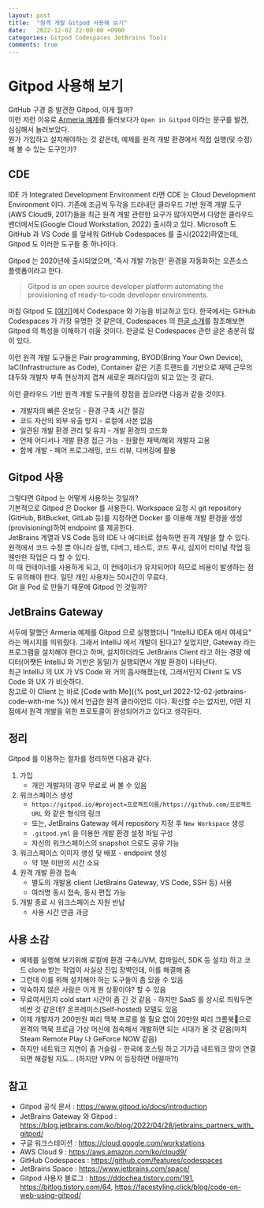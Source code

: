 ```yaml
---
layout: post
title:  "원격 개발 Gitpod 사용해 보기"
date:   2022-12-02 22:00:00 +0900
categories: Gitpod Codespaces JetBrains Tools
comments: true
---
```


# Gitpod 사용해 보기
GitHub 구경 중 발견한 Gitpod, 이게 뭘까?  
이런 저런 이유로 [Armeria 예제](https://github.com/line/armeria-examples)를 둘러보다가 `Open in Gitpod` 이라는 문구를 발견, 심심해서 눌러보았다.  
뭔가 가입하고 설치해야하는 것 같은데, 예제를 원격 개발 환경에서 직접 실행(및 수정)해 볼 수 있는 도구인가?  

## CDE
IDE 가 Integrated Development Environment 라면 CDE 는 Cloud Development Environment 이다. 기존에 조금씩 두각을 드러내던 클라우드 기반 원격 개발 도구(AWS Cloud9, 2017)들을 최근 원격 개발 관련한 요구가 많아지면서 다양한 클라우드 밴더에서도(Google Cloud Workstation, 2022) 출시하고 있다. Microsoft 도 GitHub 과 VS Code 를 앞세워 GitHub Codespaces 를 출시(2022)하였는데, Gitpod 도 이러한 도구들 중 하나이다.

Gitpod 는 2020년에 출시되었으며, '즉시 개발 가능한' 환경을 자동화하는 오픈소스 플랫폼이라고 한다.

> Gitpod is an open source developer platform automating the provisioning of ready-to-code developer environments.
>

마침 Gitpod 도 [[여기]](https://www.gitpod.io/vs/github-codespaces)에서 Codespace 와 기능을 비교하고 있다. 한국에서는 GitHub Codespaces 가 가장 유명한 것 같은데, Codespaces 의 [한글 소개](https://blog.outsider.ne.kr/1497)를 참조해보면 Gitpod 의 특성을 이해하기 쉬울 것이다. 한글로 된 Codespaces 관련 글은 충분히 많이 있다.

이런 원격 개발 도구들은 Pair programming, BYOD(Bring Your Own Device), IaC(Infrastructure as Code), Container 같은 기존 트랜드를 기반으로 재택 근무의 대두와 개발자 부족 현상까지 겹쳐 새로운 패러다임이 되고 있는 것 같다.

이런 클라우드 기반 원격 개발 도구들의 장점을 꼽으라면 다음과 같을 것이다.

- 개발자의 빠른 온보딩 - 환경 구축 시간 절감
- 코드 자산의 외부 유출 방지 - 로컬에 사본 없음
- 일관된 개발 환경 관리 및 유지 - 개발 환경의 코드화
- 언제 어디서나 개발 환경 접근 가능 - 원활한 재택/해외 개발자 고용
- 함께 개발 - 페어 프로그래밍, 코드 리뷰, 디버깅에 활용

## Gitpod 사용
그렇다면 Gitpod 는 어떻게 사용하는 것일까?  
기본적으로 Gitpod 은 Docker 를 사용한다. Workspace 요청 시 git repository (GitHub, BitBucket, GitLab 등)를 지정하면 Docker 를 이용해 개발 환경을 생성(provisioning)하여 endpoint 를 제공한다.  
JetBrains 계열과 VS Code 등의 IDE 나 에디터로 접속하면 원격 개발을 할 수 있다. 원격에서 코드 수정 뿐 아니라 실행, 디버그, 테스트, 코드 푸시, 심지어 터미널 작업 등 웬만한 작업은 다 할 수 있다.  
이 때 컨테이너를 사용하게 되고, 이 컨테이너가 유지되어야 하므로 비용이 발생하는 점도 유의해야 한다. 일단 개인 사용자는 50시간이 무료다.  
Git 을 Pod 로 만들기 때문에 Gitpod 인 것일까?  

## JetBrains Gateway
서두에 말했던 Armeria 예제를 Gitpod 으로 실행했더니 "IntelliJ IDEA 에서 여세요" 라는 메시지를 띄워줬다. 그래서 IntelliJ 에서 개발이 된다고? 싶었지만, Gateway 라는 프로그램을 설치해야 한다고 하며, 설치하더라도 JetBrains Client 라고 하는 경량 에디터(어쨋든 IntelliJ 와 기반은 동일)가 실행되면서 개발 환경이 나타난다.  
최근 IntelliJ 의 UX 가 VS Code 와 거의 흡사해졌는데, 그래서인지 Client 도 VS Code 와 UX 가 비슷하다.  
참고로 이 Client 는 바로 [Code with Me]({% post_url 2022-12-02-jetbrains-code-with-me %}) 에서 언급한 원격 클라이언트 이다. 확신할 수는 없지만, 어떤 지점에서 원격 개발을 위한 프로토콜이 완성되어가고 있다고 생각된다.

## 정리
Gitpod 를 이용하는 절차를 정리하면 다음과 같다.
1. 가입
    - 개인 개발자의 경우 무료로 써 볼 수 있음
1. 워크스페이스 생성
    - `https://gitpod.io/#project=프로젝트이름/https://github.com/프로젝트URL` 와 같은 형식의 링크
    - 또는, JetBrains Gateway 에서 repository 지정 후 `New Workspace` 생성
    - `.gitpod.yml` 을 이용한 개발 환경 설정 파일 구성
    - 자신의 워크스페이스의 snapshot 으로도 공유 가능
1. 워크스페이스 이미지 생성 및 배포 - endpoint 생성
    - 약 1분 미만의 시간 소요
1. 원격 개발 환경 접속
    - 별도의 개발용 client (JetBrains Gateway, VS Code, SSH 등) 사용
    - 여러명 동시 접속, 동시 편집 가능
1. 개발 종료 시 워크스페이스 자원 반납
    - 사용 시간 만큼 과금

## 사용 소감
- 예제를 실행해 보기위해 로컬에 환경 구축(JVM, 컴파일러, SDK 등 설치) 하고 코드 clone 받는 작업이 사실상 진입 장벽인데, 이를 해결해 줌
- 그런데 이를 위해 설치해야 하는 도구들이 좀 있을 수 있음
- 익숙하지 않은 사람은 이게 뭔 상황이야? 할 수 있음
- 무료여서인지 cold start 시간이 좀 긴 것 같음 - 하지만 SaaS 를 상시로 띄워두면 비싼 것 같은데? 온프레미스(Self-hosted) 모델도 있음
- 이제 개발자가 200만원 짜리 맥북 프로를 쓸 필요 없이 20만원 짜리 크롬북🤭으로 원격의 맥북 프로급 가상 머신에 접속해서 개발하면 되는 시대가 올 것 같음(마치 Steam Remote Play 나 GeForce NOW 같음)
- 하지만 네트워크 지연이 좀 거슬림 - 한국에 호스팅 하고 기가급 네트워크 망이 연결되면 해결될 지도... (하지만 VPN 이 등장하면 어떨까?!)

## 참고
- Gitpod 공식 문서 : https://www.gitpod.io/docs/introduction
- JetBrains Gateway 와 Gitpod : https://blog.jetbrains.com/ko/blog/2022/04/28/jetbrains_partners_with_gitpod/
- 구글 워크스테이션 : https://cloud.google.com/workstations
- AWS Cloud 9 : https://aws.amazon.com/ko/cloud9/
- GitHub Codespaces : https://github.com/features/codespaces
- JetBrains Space : https://www.jetbrains.com/space/
- Gitpod 사용자 블로그 : https://ddochea.tistory.com/191, https://bitlog.tistory.com/64, https://facestyling.click/blog/code-on-web-using-gitpod/